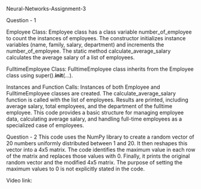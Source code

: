 Neural-Networks-Assignment-3

Question - 1

Employee Class:
Employee class has a class variable number_of_employee to count the instances of employees.
The constructor initializes instance variables (name, family, salary, department) and increments the number_of_employee.
The static method calculate_average_salary calculates the average salary of a list of employees.

FulltimeEmployee Class:
FulltimeEmployee class inherits from the Employee class using super().__init__(...).

Instances and Function Calls:
Instances of both Employee and FulltimeEmployee classes are created.
The calculate_average_salary function is called with the list of employees.
Results are printed, including average salary, total employees, and the department of the fulltime employee.
This code provides a basic structure for managing employee data, calculating average salary, and handling full-time employees as a specialized case of employees.

Question - 2
This code uses the NumPy library to create a random vector of 20 numbers uniformly distributed between 1 and 20. It then reshapes this vector into a 4x5 matrix. The code identifies the maximum value in each row of the matrix and replaces those values with 0. Finally, it prints the original random vector and the modified 4x5 matrix. The purpose of setting the maximum values to 0 is not explicitly stated in the code.

Video link:

